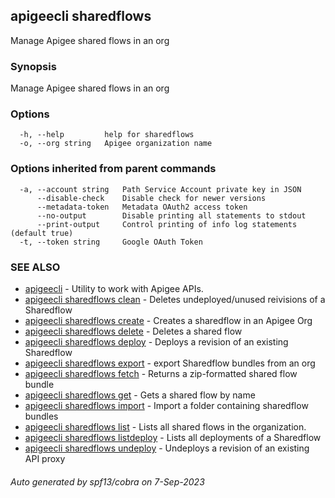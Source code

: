 ## apigeecli sharedflows

Manage Apigee shared flows in an org

### Synopsis

Manage Apigee shared flows in an org

### Options

```
  -h, --help         help for sharedflows
  -o, --org string   Apigee organization name
```

### Options inherited from parent commands

```
  -a, --account string   Path Service Account private key in JSON
      --disable-check    Disable check for newer versions
      --metadata-token   Metadata OAuth2 access token
      --no-output        Disable printing all statements to stdout
      --print-output     Control printing of info log statements (default true)
  -t, --token string     Google OAuth Token
```

### SEE ALSO

* [apigeecli](apigeecli.md)	 - Utility to work with Apigee APIs.
* [apigeecli sharedflows clean](apigeecli_sharedflows_clean.md)	 - Deletes undeployed/unused reivisions of a Sharedflow
* [apigeecli sharedflows create](apigeecli_sharedflows_create.md)	 - Creates a sharedflow in an Apigee Org
* [apigeecli sharedflows delete](apigeecli_sharedflows_delete.md)	 - Deletes a shared flow
* [apigeecli sharedflows deploy](apigeecli_sharedflows_deploy.md)	 - Deploys a revision of an existing Sharedflow
* [apigeecli sharedflows export](apigeecli_sharedflows_export.md)	 - export Sharedflow bundles from an org
* [apigeecli sharedflows fetch](apigeecli_sharedflows_fetch.md)	 - Returns a zip-formatted shared flow bundle 
* [apigeecli sharedflows get](apigeecli_sharedflows_get.md)	 - Gets a shared flow by name
* [apigeecli sharedflows import](apigeecli_sharedflows_import.md)	 - Import a folder containing sharedflow bundles
* [apigeecli sharedflows list](apigeecli_sharedflows_list.md)	 - Lists all shared flows in the organization.
* [apigeecli sharedflows listdeploy](apigeecli_sharedflows_listdeploy.md)	 - Lists all deployments of a Sharedflow
* [apigeecli sharedflows undeploy](apigeecli_sharedflows_undeploy.md)	 - Undeploys a revision of an existing API proxy

###### Auto generated by spf13/cobra on 7-Sep-2023
